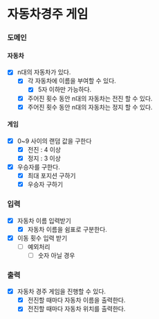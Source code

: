 # 자동차경주 게임

### 도메인
#### 자동차
- [x] n대의 자동차가 있다.
    - [x] 각 자동차에 이름을 부여할 수 있다.
      - [x] 5자 이하만 가능하다.
    - [x] 주어진 횟수 동안 n대의 자동차는 전진 할 수 있다.
    - [x] 주어진 횟수 동안 n대의 자동차는 정지 할 수 있다.

#### 게임
- [x] 0~9 사이의 랜덤 값을 구한다
  - [x] 전진 : 4 이상
  - [x] 정지 : 3 이상

- [x] 우승자를 구한다.
  - [x] 최대 포지션 구하기
  - [x] 우승자 구하기

### 입력
- [x] 자동차 이름 입력받기
  - [x] 자동차 이름을 쉼표로 구분한다.

- [x] 이동 횟수 입력 받기
  - [ ] 예외처리
    - [ ] 숫자 아닐 경우

### 출력
- [x] 자동차 경주 게임을 진행할 수 있다.
    - [x] 전진할 때마다 자동차 이름을 출력한다.
    - [x] 전진할 때마다 자동차 위치를 출력한다.